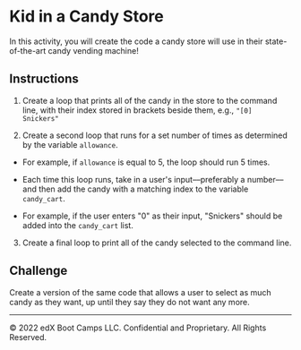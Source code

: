 # Kid in a Candy Store

In this activity, you will create the code a candy store will use in their state-of-the-art candy vending machine!

## Instructions

1. Create a loop that prints all of the candy in the store to the command line, with their index stored in brackets beside them, e.g., `"[0] Snickers"`

2. Create a second loop that runs for a set number of times as determined by the variable `allowance`.

  * For example, if `allowance` is equal to 5, the loop should run 5 times.

  * Each time this loop runs, take in a user's input––preferably a number––and then add the candy with a matching index to the variable `candy_cart`.

  * For example, if the user enters "0" as their input, "Snickers" should be added into the `candy_cart` list.

3. Create a final loop to print all of the candy selected to the command line.

## Challenge

Create a version of the same code that allows a user to select as much candy as they want, up until they say they do not want any more.

---

© 2022 edX Boot Camps LLC. Confidential and Proprietary. All Rights Reserved.
